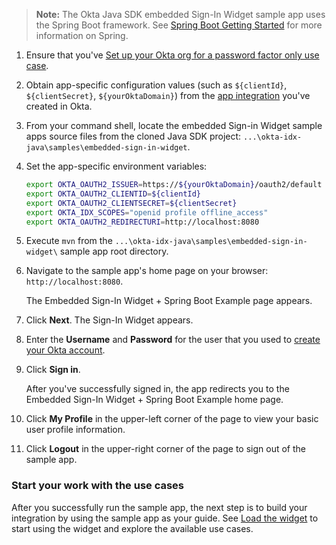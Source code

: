 > **Note:** The Okta Java SDK embedded Sign-In Widget sample app uses the Spring Boot framework. See [Spring Boot Getting Started](https://spring.io/guides/gs/spring-boot/) for more information on Spring.

1. Ensure that you've [Set up your Okta org for a password factor only use case](/docs/guides/oie-embedded-common-org-setup/java/main/#set-up-your-okta-org-for-a-password-factor-only-use-case).

1. Obtain app-specific configuration values (such as `${clientId}`, `${clientSecret}`, `${yourOktaDomain}`) from the [app integration](/docs/guides/oie-embedded-common-org-setup/java/main/#create-a-new-application) you've created in Okta.

1. From your command shell, locate the embedded Sign-in Widget sample apps source files from the cloned Java SDK project: `...\okta-idx-java\samples\embedded-sign-in-widget`.

1. Set the app-specific environment variables:

   ```bash
   export OKTA_OAUTH2_ISSUER=https://${yourOktaDomain}/oauth2/default
   export OKTA_OAUTH2_CLIENTID=${clientId}
   export OKTA_OAUTH2_CLIENTSECRET=${clientSecret}
   export OKTA_IDX_SCOPES="openid profile offline_access"
   export OKTA_OAUTH2_REDIRECTURI=http://localhost:8080
   ```

1. Execute `mvn` from the `...\okta-idx-java\samples\embedded-sign-in-widget\` sample app root directory.

1. Navigate to the sample app's home page on your browser: `http://localhost:8080`.

   The Embedded Sign-In Widget + Spring Boot Example page appears.

1. Click **Next**. The Sign-In Widget appears.
1. Enter the **Username** and **Password** for the user that you used to [create your Okta account](/docs/guides/oie-embedded-common-org-setup/java/main/#create-your-okta-account).

1. Click **Sign in**.

   After you've successfully signed in, the app redirects you to the Embedded Sign-In Widget + Spring Boot Example home page.

1. Click **My Profile** in the upper-left corner of the page to view your basic user profile information.

1. Click **Logout** in the upper-right corner of the page to sign out of the sample app.

### Start your work with the use cases

After you successfully run the sample app, the next step is to build your integration by using the sample app as your guide. See [Load the widget](/docs/guides/oie-embedded-widget-use-case-load/java/main/) to start using the widget and explore the available use cases.
